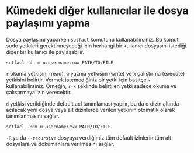 # Kümedeki diğer kullanıcılar ile dosya paylaşımı yapma

Dosya paylaşımı yaparken `setfacl` komutunu kullanabilirsiniz. Bu komut sudo yetkileri gerektirmeyeceği için herhangi bir kullanıcı dosyasını istediği diğer bir kullanıcı ile paylaşabilir.

`setfacl -d -m u:username:rwx PATH/TO/FILE`

`r` okuma yetkisini (read), `w` yazma yetkisini (write) ve `x` çalıştırma (execute) yetkisini belirtir. Vermek istemediğiniz bir yetki için basitçe `-` kullanabilirsiniz. Örneğin, `r-x` şeklinde belirtilen yetki sadece okuma ve çalıştırmaya izin verecektir.

`d` yetkisi verildiğinde default acl tanımlaması yapılır, bu da o dizin altında açılacak yeni dosya veya alt dizinlerde verilen yetkinin otomatik olarak tanımlanmasını sağlar.

`setfacl -Rdm u:username:rwx PATH/TO/FILE`

`-R` ya da `--recursive` dosyaya verdiğimiz tüm default izinlerin tüm alt dosyalara ve dökümanlara verilmesini sağlar.
